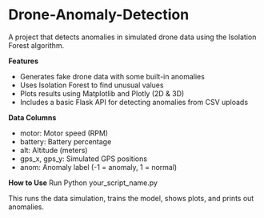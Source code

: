 # Drone-Anomaly-Detection
A project that detects anomalies in simulated drone data using the Isolation Forest algorithm.

**Features**
* Generates fake drone data with some built-in anomalies
* Uses Isolation Forest to find unusual values
* Plots results using Matplotlib and Plotly (2D & 3D)
* Includes a basic Flask API for detecting anomalies from CSV uploads

**Data Columns**
* motor: Motor speed (RPM)
* battery: Battery percentage
* alt: Altitude (meters)
* gps_x, gps_y: Simulated GPS positions
* anom: Anomaly label (-1 = anomaly, 1 = normal)

**How to Use**
Run Python your_script_name.py

This runs the data simulation, trains the model, shows plots, and prints out anomalies.
